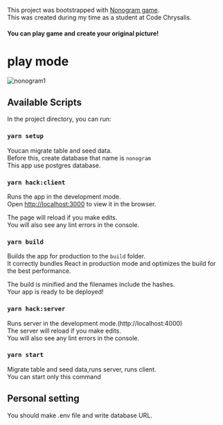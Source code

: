 This project was bootstrapped with [Nonogram game](https://nonogram-staging.herokuapp.com/).<br />
This was created during my time as a student at Code Chrysalis.


#### You can play game and create your original picture!

# play mode
![nonogram1](https://user-images.githubusercontent.com/63802620/97154818-bbac0900-17b7-11eb-86de-39ecab8db6c3.gif)

## Available Scripts

In the project directory, you can run:

### `yarn setup`
Youcan migrate table and seed data.<br />
Before this, create database that name is ``nonogram``<br />
This app use postgres database.

### `yarn hack:client`

Runs the app in the development mode.<br />
Open [http://localhost:3000](http://localhost:3000) to view it in the browser.

The page will reload if you make edits.<br />
You will also see any lint errors in the console.

### `yarn build`

Builds the app for production to the `build` folder.<br />
It correctly bundles React in production mode and optimizes the build for the best performance.

The build is minified and the filenames include the hashes.<br />
Your app is ready to be deployed!

### `yarn hack:server`

Runs server in the development mode.(http://localhost:4000)<br />
The server will reload if you make edits.<br />
You will also see any lint errors in the console.

### `yarn start`

Migrate table and seed data,runs server, runs client.<br />
You can start only this command


## Personal setting
You should make .env file and write database URL.
